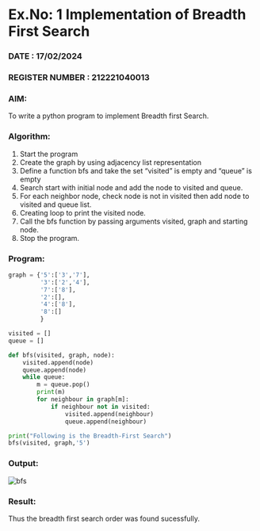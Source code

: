 # Ex.No: 1  Implementation of Breadth First Search 
### DATE : 17/02/2024                                                                         
### REGISTER NUMBER : 212221040013
### AIM: 
To write a python program to implement Breadth first Search. 
### Algorithm:
1. Start the program
2. Create the graph by using adjacency list representation
3. Define a function bfs and take the set “visited” is empty and “queue” is empty
4. Search start with initial node and add the node to visited and queue.
5. For each neighbor node, check node is not in visited then add node to visited and queue list.
6.  Creating loop to print the visited node.
7.   Call the bfs function by passing arguments visited, graph and starting node.
8.   Stop the program.
### Program:
```py
graph = {'5':['3','7'],
         '3':['2','4'],
         '7':['8'],
         '2':[],
         '4':['8'],
         '8':[]
         }

visited = []
queue = []

def bfs(visited, graph, node):
    visited.append(node)
    queue.append(node)
    while queue:
        m = queue.pop()
        print(m)
        for neighbour in graph[m]:
            if neighbour not in visited:
                visited.append(neighbour)
                queue.append(neighbour)

print("Following is the Breadth-First Search")
bfs(visited, graph,'5')
```

### Output:
![bfs](https://github.com/Anbuselvan04/AI_Lab_2023-24/assets/119410896/38fa8b3f-bab6-4269-8067-656d17f4ece9)


### Result:
Thus the breadth first search order was found sucessfully.
